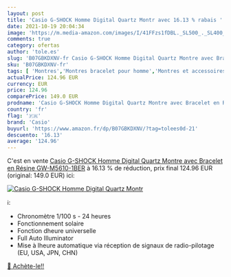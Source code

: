 ```yaml
---
layout: post
title: 'Casio G-SHOCK Homme Digital Quartz Montr avec 16.13 % rabais '
date: 2021-10-19 20:04:34
image: 'https://m.media-amazon.com/images/I/41FFzs1fDBL._SL500_._SL400_.jpg'
comments: true
category: ofertas
author: 'tole.es'
slug: 'B07GBKDXNV-fr Casio G-SHOCK Homme Digital Quartz Montre avec Bracelet en...'
sku: 'B07GBKDXNV-fr'
tags: [ 'Montres','Montres bracelet pour homme','Montres et accessoires','Montres homme','casio', ]
actualPrice: 124.96 EUR
currency: EUR
price: 124.96
comparePrice: 149.0 EUR
prodname: 'Casio G-SHOCK Homme Digital Quartz Montre avec Bracelet en Résine GW-M5610-1BER'
country: 'fr'
flag: '🇫🇷'
brand: 'Casio'
buyurl: 'https://www.amazon.fr/dp/B07GBKDXNV/?tag=tolees0d-21'
descuento: '16.13'
average: '124.96'
---
```


C'est en vente [Casio G-SHOCK Homme Digital Quartz Montre avec Bracelet en Résine GW-M5610-1BER](https://www.amazon.fr/dp/B07GBKDXNV/?tag=tolees0d-21)  à  16.13 % de réduction, prix final  124.96 EUR (original: 149.0 EUR) ici:

[![Casio G-SHOCK Homme Digital Quartz Montr](https://m.media-amazon.com/images/I/41FFzs1fDBL._SL500_._SL400_.jpg)](https://www.amazon.fr/dp/B07GBKDXNV/?tag=tolees0d-21)

ℹ️:

- Chronomètre 1/100 s - 24 heures
- Fonctionnement solaire
- Fonction dheure universelle
- Full Auto Illuminator
- Mise à lheure automatique via réception de signaux de radio-pilotage (EU, USA, JPN, CHN)

[🛒 Achète-le!!](https://www.amazon.fr/dp/B07GBKDXNV/?tag=tolees0d-21)
